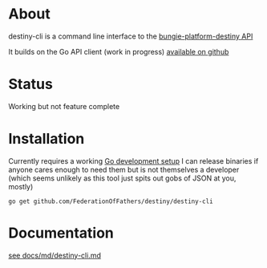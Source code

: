 About
=====

destiny-cli is a command line interface to the [bungie-platform-destiny API](http://destinydevs.github.io/BungieNetPlatform/docs/Getting-Started)

It builds on the Go API client (work in progress) [available on github](https://github.com/FederationOfFathers/destiny/tree/master/destiny-cli)

Status
======

Working but not feature complete

Installation
============

Currently requires a working [Go development setup](https://golang.org/doc/install) I can release binaries if anyone cares enough to need them but is not themselves a developer (which seems unlikely as this tool just spits out gobs of JSON at you, mostly)

```
go get github.com/FederationOfFathers/destiny/destiny-cli
```

Documentation
=============

[see docs/md/destiny-cli.md](docs/md/destiny-cli.md)
